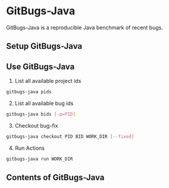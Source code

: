 # GitBugs-Java

GitBugs-Java is a reproducible Java benchmark of recent bugs.

## Setup GitBugs-Java



## Use GitBugs-Java

1. List all available project ids
```bash
gitbugs-java pids
```

2. List all available bug ids
```bash
gitbugs-java bids [-p=PID]
```

3. Checkout bug-fix
```bash
gitbugs-java checkout PID BID WORK_DIR [--fixed]
```

4. Run Actions
```bash
gitbugs-java run WORK_DIR
```

## Contents of GitBugs-Java
